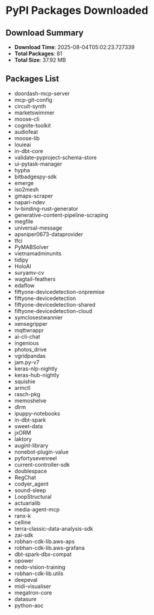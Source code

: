 # PyPI Packages Downloaded

## Download Summary
- **Download Time**: 2025-08-04T05:02:23.727339
- **Total Packages**: 81
- **Total Size**: 37.92 MB

## Packages List
- doordash-mcp-server
- mcp-git-config
- circuit-synth
- marketswimmer
- moose-cli
- cognite-toolkit
- audiofeat
- moose-lib
- louieai
- in-dbt-core
- validate-pyproject-schema-store
- ui-pytask-manager
- hypha
- bitbadgespy-sdk
- emerge
- iso2mesh
- gmaps-scraper
- napari-ndev
- lv-binding-rust-generator
- generative-content-pipeline-scraping
- megfile
- universal-message
- apsniper0673-dataprovider
- tfci
- PyMABSolver
- vietnamadminunits
- tidipy
- HoloAI
- suryamv-cv
- wagtail-feathers
- edaflow
- fiftyone-devicedetection-onpremise
- fiftyone-devicedetection
- fiftyone-devicedetection-shared
- fiftyone-devicedetection-cloud
- symclosestwannier
- xensegripper
- mqttwrappr
- ai-cli-chat
- ingenious
- photos_drive
- vgridpandas
- jam.py-v7
- keras-nlp-nightly
- keras-hub-nightly
- squishie
- armctl
- rasch-pkg
- memoshelve
- dlrm
- ipuppy-notebooks
- in-dbt-spark
- sweet-data
- jxORM
- laktory
- augint-library
- nonebot-plugin-value
- pyfortysevenreel
- current-controller-sdk
- doublespace
- RegChat
- codyer_agent
- sound-sleep
- LoopStructural
- actuarialib
- media-agent-mcp
- ranx-k
- celline
- terra-classic-data-analysis-sdk
- zai-sdk
- robhan-cdk-lib.aws-aps
- robhan-cdk-lib.aws-grafana
- dbt-spark-dbx-compat
- opower
- nedo-vision-training
- robhan-cdk-lib.utils
- deepeval
- midi-visualiser
- megatron-core
- datasure
- python-aoc
